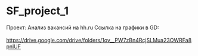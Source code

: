 # SF_project_1
Проект: Анализ вакансий на hh.ru
Ссылка на графики в GD:<br>  
https://drive.google.com/drive/folders/1ov__PW7zBn4RcjSLMua23OWRFa8pnlUF
